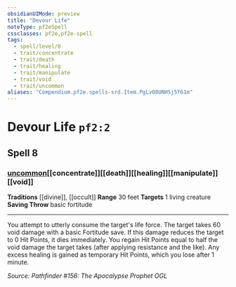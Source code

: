 ```yaml
---
obsidianUIMode: preview
title: "Devour Life"
noteType: pf2eSpell
cssclasses: pf2e,pf2e-spell
tags:
  - spell/level/8
  - trait/concentrate
  - trait/death
  - trait/healing
  - trait/manipulate
  - trait/void
  - trait/uncommon
aliases: "Compendium.pf2e.spells-srd.Item.PgLvO8UNHSj5f61m" 
---
```

# Devour Life  `pf2:2`  
## Spell 8
### [uncommon](uncommon "Uncommon Rarity Trait")[[concentrate]][[death]][[healing]][[manipulate]][[void]]
**Traditions** [[divine]], [[occult]]
**Range** 30 feet
**Targets** 1 living creature
**Saving Throw** basic fortitude
* * * 
You attempt to utterly consume the target's life force. The target takes 60 void damage with a basic Fortitude save. If this damage reduces the target to 0 Hit Points, it dies immediately. You regain Hit Points equal to half the void damage the target takes (after applying resistance and the like). Any excess healing is gained as temporary Hit Points, which you lose after 1 minute.

*Source: Pathfinder #156: The Apocalypse Prophet*
*OGL*
